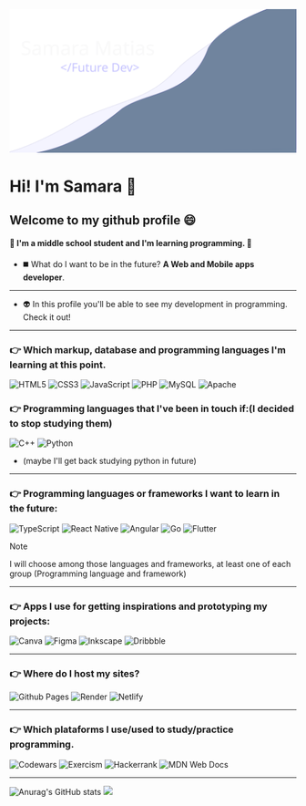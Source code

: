 ![SamaraMatias!](./bannerReadMe.svg)
# Hi! I'm Samara 👋
## Welcome to my github profile 😄

#### 🌟 I'm a middle school student and I'm learning programming. 🌟
- ◼️ What do I want to be in the future? **A Web and Mobile apps developer**.
---
- 👽 In this profile you'll be able to see my development in programming. Check it out!
---
<!-- https://gprm.itsvg.in/ -->
<!-- https://github.com/Ileriayo/markdown-badges?tab=readme-ov-file -->
### 👉 Which markup, database and programming languages I'm learning at this point.
  ![HTML5](https://img.shields.io/badge/html5-%23E34F26.svg?style=for-the-badge&logo=html5&logoColor=white)
  ![CSS3](https://img.shields.io/badge/css3-%231572B6.svg?style=for-the-badge&logo=css3&logoColor=white)
  ![JavaScript](https://img.shields.io/badge/javascript-%23323330.svg?style=for-the-badge&logo=javascript&logoColor=%23F7DF1E)
  ![PHP](https://img.shields.io/badge/php-%23777BB4.svg?style=for-the-badge&logo=php&logoColor=white)
  ![MySQL](https://img.shields.io/badge/mysql-%2300000f.svg?style=for-the-badge&logo=mysql&logoColor=white)
  ![Apache](https://img.shields.io/badge/apache-%23D42029.svg?style=for-the-badge&logo=apache&logoColor=white)

### 👉 Programming languages that I've been in touch if:(I decided to stop studying them)
![C++](https://img.shields.io/badge/c++-%2300599C.svg?style=for-the-badge&logo=c%2B%2B&logoColor=white)
![Python](https://img.shields.io/badge/python-3670A0?style=for-the-badge&logo=python&logoColor=ffdd54) 
- (maybe I'll get back studying python in future)
  
---
### 👉 Programming languages or frameworks I want to learn in the future:
   ![TypeScript](https://img.shields.io/badge/typescript-%23007ACC.svg?style=for-the-badge&logo=typescript&logoColor=white)
   ![React Native](https://img.shields.io/badge/react_native-%2320232a.svg?style=for-the-badge&logo=react&logoColor=%2361DAFB)
   ![Angular](https://img.shields.io/badge/angular-%23DD0031.svg?style=for-the-badge&logo=angular&logoColor=white)
   ![Go](https://img.shields.io/badge/go-%2300ADD8.svg?style=for-the-badge&logo=go&logoColor=white) ![Flutter](https://img.shields.io/badge/Flutter-%2302569B.svg?style=for-the-badge&logo=Flutter&logoColor=white)
> [!NOTE]
> I will choose among those languages and frameworks, at least one of each group (Programming language and framework)

---

### 👉 Apps I use for getting inspirations and prototyping my projects:
   ![Canva](https://img.shields.io/badge/Canva-%2300C4CC.svg?style=for-the-badge&logo=Canva&logoColor=white)
   ![Figma](https://img.shields.io/badge/figma-%23F24E1E.svg?style=for-the-badge&logo=figma&logoColor=white)
   ![Inkscape](https://img.shields.io/badge/Inkscape-e0e0e0?style=for-the-badge&logo=inkscape&logoColor=080A13)
   ![Dribbble](https://img.shields.io/badge/Dribbble-EA4C89?style=for-the-badge&logo=dribbble&logoColor=white)
   
---
### 👉 Where do I host my sites?
   ![Github Pages](https://img.shields.io/badge/github%20pages-121013?style=for-the-badge&logo=github&logoColor=white)
   ![Render](https://img.shields.io/badge/Render-%46E3B7.svg?style=for-the-badge&logo=render&logoColor=white)
   ![Netlify](https://img.shields.io/badge/netlify-%23000000.svg?style=for-the-badge&logo=netlify&logoColor=#00C7B7)
   
---
### 👉 Which plataforms I use/used to study/practice programming.
   ![Codewars](https://img.shields.io/badge/Codewars-B1361E?style=for-the-badge&logo=codewars&logoColor=grey)
   ![Exercism](https://img.shields.io/badge/Exercism-009CAB?style=for-the-badge&logo=exercism&logoColor=white)
   ![Hackerrank](https://img.shields.io/badge/-Hackerrank-2EC866?style=for-the-badge&logo=HackerRank&logoColor=white)
   ![MDN Web Docs](https://img.shields.io/badge/MDN_Web_Docs-black?style=for-the-badge&logo=mdnwebdocs&logoColor=white)

---
<!-- https://github.com/anuraghazra/github-readme-stats?tab=readme-ov-file -->
<!-- https://gprm.itsvg.in/ -->
![Anurag's GitHub stats](https://github-readme-stats.vercel.app/api?username=Samara-Matias&show_icons=true&theme=synthwave) ![](https://github-readme-stats.vercel.app/api/top-langs/?username=Samara-Matias&theme=dark&hide_border=false&include_all_commits=false&count_private=false&layout=compact)

